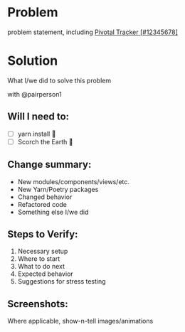 Problem
=======
problem statement, including
[Pivotal Tracker [#12345678]](https://www.pivotaltracker.com/story/show/12345678)

Solution
========
What I/we did to solve this problem

with @pairperson1

Will I need to:
---------------
- [ ] yarn install 🧶
- [ ] Scorch the Earth 🧨

Change summary:
---------------
* New modules/components/views/etc.
* New Yarn/Poetry packages
* Changed behavior
* Refactored code
* Something else I/we did

Steps to Verify:
----------------
1. Necessary setup
1. Where to start
1. What to do next
1. Expected behavior
1. Suggestions for stress testing

Screenshots:
-----------------------
Where applicable, show-n-tell images/animations

